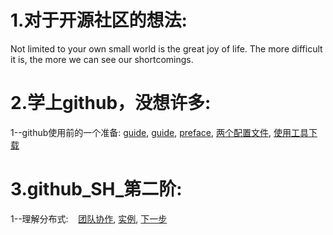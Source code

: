 # 1.对于开源社区的想法:

Not limited to your own small world is the great joy of life. The more difficult it is, the more we can see our shortcomings.

# 2.学上github，没想许多:

  1--github使用前的一个准备: 
    [guide](https://github.com/phodal/github),
    [guide](http://rogerdudler.github.io/git-guide/index.zh.html),
    [preface](./preface.md),
    [两个配置文件](./conf.md),
    [使用工具下载](./download.md)
    
# 3.github_SH_第二阶:
 
  1--理解分布式:
    [团队协作](./Team.md),
    [实例](./Example.md),
    [下一步](./Next.md)
  
  
    
    
    
    
    
    
  
